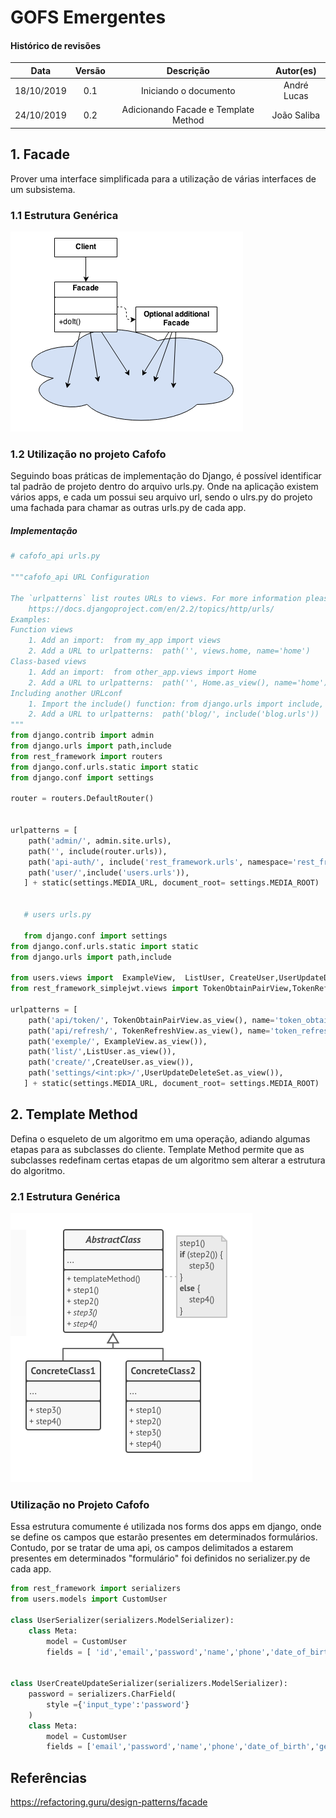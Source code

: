 # GOFS Emergentes

#### Histórico de revisões
|    Data    | Versão |       Descrição       |    Autor(es)     |
| :--------: | :----: | :-------------------: | :--------------: |
| 18/10/2019 |  0.1   | Iniciando o documento | André Lucas |
| 24/10/2019 |  0.2   | Adicionando Facade e Template Method | João Saliba |

## 1. Facade

Prover uma interface simplificada para a utilização de várias interfaces de um subsistema.


### 1.1 Estrutura Genérica

![Estrutura-Facade](img/Facade.png)

### 1.2 Utilização no projeto Cafofo

Seguindo boas práticas de implementação do Django, é possível identificar tal padrão de projeto dentro do arquivo urls.py. Onde na aplicação existem vários apps, e cada um possui seu arquivo url, sendo o ulrs.py do projeto uma fachada para chamar as outras urls.py de cada app.

##### Implementação
```python
# cafofo_api urls.py 

"""cafofo_api URL Configuration

The `urlpatterns` list routes URLs to views. For more information please see:
    https://docs.djangoproject.com/en/2.2/topics/http/urls/
Examples:
Function views
    1. Add an import:  from my_app import views
    2. Add a URL to urlpatterns:  path('', views.home, name='home')
Class-based views
    1. Add an import:  from other_app.views import Home
    2. Add a URL to urlpatterns:  path('', Home.as_view(), name='home')
Including another URLconf
    1. Import the include() function: from django.urls import include, path
    2. Add a URL to urlpatterns:  path('blog/', include('blog.urls'))
"""
from django.contrib import admin
from django.urls import path,include
from rest_framework import routers
from django.conf.urls.static import static
from django.conf import settings

router = routers.DefaultRouter()


urlpatterns = [
    path('admin/', admin.site.urls),
    path('', include(router.urls)),
    path('api-auth/', include('rest_framework.urls', namespace='rest_framework')),
    path('user/',include('users.urls')),
   ] + static(settings.MEDIA_URL, document_root= settings.MEDIA_ROOT)


   # users urls.py

   from django.conf import settings
from django.conf.urls.static import static
from django.urls import path,include

from users.views import  ExampleView,  ListUser, CreateUser,UserUpdateDeleteSet
from rest_framework_simplejwt.views import TokenObtainPairView,TokenRefreshView

urlpatterns = [
    path('api/token/', TokenObtainPairView.as_view(), name='token_obtain_pair'),
    path('api/refresh/', TokenRefreshView.as_view(), name='token_refresh'),
    path('exemple/', ExampleView.as_view()),
    path('list/',ListUser.as_view()),
    path('create/',CreateUser.as_view()),
    path('settings/<int:pk>/',UserUpdateDeleteSet.as_view()),
   ] + static(settings.MEDIA_URL, document_root= settings.MEDIA_ROOT)
```


## 2. Template Method
Defina o esqueleto de um algoritmo em uma operação, adiando algumas etapas para as subclasses do cliente. Template Method permite que as subclasses redefinam certas etapas de um algoritmo sem alterar a estrutura do algoritmo.

### 2.1 Estrutura Genérica
![Estrutura-TemplateMethod](img/Template_Method.png)

### Utilização no Projeto Cafofo
Essa estrutura comumente é utilizada nos forms dos apps em django, onde se define os campos que estarão presentes em determinados formulários. Contudo, por se tratar de uma api, os campos delimitados a estarem presentes em determinados "formulário" foi definidos no serializer.py de cada app.

```python
from rest_framework import serializers
from users.models import CustomUser

class UserSerializer(serializers.ModelSerializer):
    class Meta:
        model = CustomUser
        fields = [ 'id','email','password','name','phone','date_of_birth','gender','nationality','facebook','google','photo']


class UserCreateUpdateSerializer(serializers.ModelSerializer):
    password = serializers.CharField(
        style ={'input_type':'password'}
    )
    class Meta:
        model = CustomUser
        fields = ['email','password','name','phone','date_of_birth','gender','nationality','facebook','google','photo',]
```

## Referências

https://refactoring.guru/design-patterns/facade